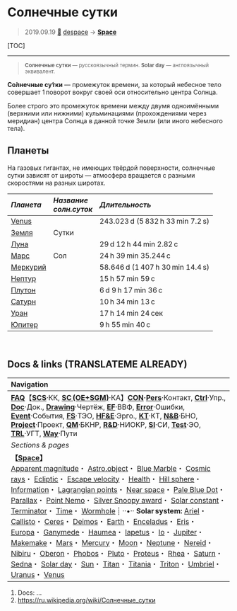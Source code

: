 # Солнечные сутки
> 2019.09.19 [🚀](../index/index.md) [despace](index.md) → **[Space](index.md)**

[TOC]

---

> <small>**Солнечные сутки** — русскоязычный термин. **Solar day** — англоязычный эквивалент.</small>

**Со́лнечные су́тки** — промежуток времени, за который небесное тело совершает 1 поворот вокруг своей оси относительно центра Солнца.

Более строго это промежуток времени между двумя одноимёнными (верхними или нижними) кульминациями (прохождениями через меридиан) центра Солнца в данной точке Земли (или иного небесного тела).



## Планеты
На газовых гигантах, не имеющих твёрдой поверхности, солнечные сутки зависят от широты — атмосфера вращается с разными скоростями на разных широтах.

|*Планета*|*Название<br> солн.суток*|*Длительность*|
|:--|:--|:--|
|[Venus](venus.md)| |243.023 d (5 832 h 33 min 7.2 s)|
|[Земля](earth.md)|Сутки| |
|[Луна](moon.md)| |29 d 12 h 44 min 2.82 с|
|[Марс](mars.md)|Сол|24 h 39 min 35.244 с|
|[Меркурий](mercury.md)| |58.646 d (1 407 h 30 min 14.4 s)|
|[Нептур](neptune.md)| |15 h 57 min 59 с|
|[Плутон](pluto.md)| |6 d 9 h 17 min 36 с|
|[Сатурн](saturn.md)| |10 h 34 min 13 с|
|[Уран](uranus.md)| |17 h 14 min 24 сек|
|[Юпитер](jupiter.md)| |9 h 55 min 40 с|



<p style="page-break-after:always"> </p>

## Docs & links (TRANSLATEME ALREADY)
|Navigation|
|:--|
|**[FAQ](faq.md)**【**[SCS](scs.md)**·КК, **[SC (OE+SGM)](sc.md)**·КА】**[CON](contact.md)·[Pers](person.md)**·Контакт, **[Ctrl](control.md)**·Упр., **[Doc](doc.md)**·Док., **[Drawing](drawing.md)**·Чертёж, **[EF](ef.md)**·ВВФ, **[Error](error.md)**·Ошибки, **[Event](event.md)**·События, **[FS](fs.md)**·ТЭО, **[HF&E](hfe.md)**·Эрго., **[KT](kt.md)**·КТ, **[N&B](nnb.md)**·БНО, **[Project](project.md)**·Проект, **[QM](qm.md)**·БКНР, **[R&D](rnd.md)**·НИОКР, **[SI](si.md)**·СИ, **[Test](test.md)**·ЭО, **[TRL](trl.md)**·УГТ, **[Way](way.md)**·Пути|
|*Sections & pages*|
|**【[Space](index.md)】**<br> [Apparent magnitude](app_mag.md)・ [Astro.object](aob.md)・ [Blue Marble](earth.md)・ [Cosmic rays](cr.md)・ [Ecliptic](ecliptic.md)・ [Escape velocity](esc_vel.md)・ [Health](health.md)・ [Hill sphere](hill_sphere.md)・ [Information](info.md)・ [Lagrangian points](l_points.md)・ [Near space](near_space.md)・ [Pale Blue Dot](earth.md)・ [Parallax](parallax.md)・ [Point Nemo](earth.md)・ [Silver Snoopy award](silver_snoopy_award.md)・ [Solar constant](solar_const.md)・ [Terminator](terminator.md)・ [Time](time.md)・ [Wormhole](wormhole.md) ┊ ··•·· **Solar system:** [Ariel](ariel.md)・ [Callisto](callisto.md)・ [Ceres](ceres.md)・ [Deimos](deimos.md)・ [Earth](earth.md)・ [Enceladus](enceladus.md)・ [Eris](eris.md)・ [Europa](europa.md)・ [Ganymede](ganymede.md)・ [Haumea](haumea.md)・ [Iapetus](iapetus.md)・ [Io](io.md)・ [Jupiter](jupiter.md)・ [Makemake](makemake.md)・ [Mars](mars.md)・ [Mercury](mercury.md)・ [Moon](moon.md)・ [Neptune](neptune.md)・ [Nereid](nereid.md)・ [Nibiru](nibiru.md)・ [Oberon](oberon.md)・ [Phobos](phobos.md)・ [Pluto](pluto.md)・ [Proteus](proteus.md)・ [Rhea](rhea.md)・ [Saturn](saturn.md)・ [Sedna](sedna.md)・ [Solar day](solar_day.md)・ [Sun](sun.md)・ [Titan](titan.md)・ [Titania](titania.md)・ [Triton](triton.md)・ [Umbriel](umbriel.md)・ [Uranus](uranus.md)・ [Venus](venus.md)|

   1. Docs: …
   1. <https://ru.wikipedia.org/wiki/Солнечные_сутки>
